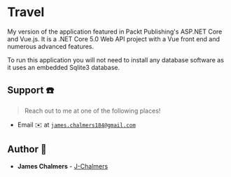 # Travel
My version of the application featured in Packt Publishing's ASP.NET Core and Vue.js.
It is a .NET Core 5.0 Web API project with a Vue front end and numerous advanced features.

To run this application you will not need to install any database software as it uses an embedded Sqlite3 database.

## Support :telephone:

> Reach out to me at one of the following places!

- Email :envelope: at <a href="mailto:james.chalmers184@gmail.com" target="_blank">`james.chalmers184@gmail.com`</a>


## Author :boy:

* **James Chalmers** - [J-Chalmers](https://github.com/jc184)
